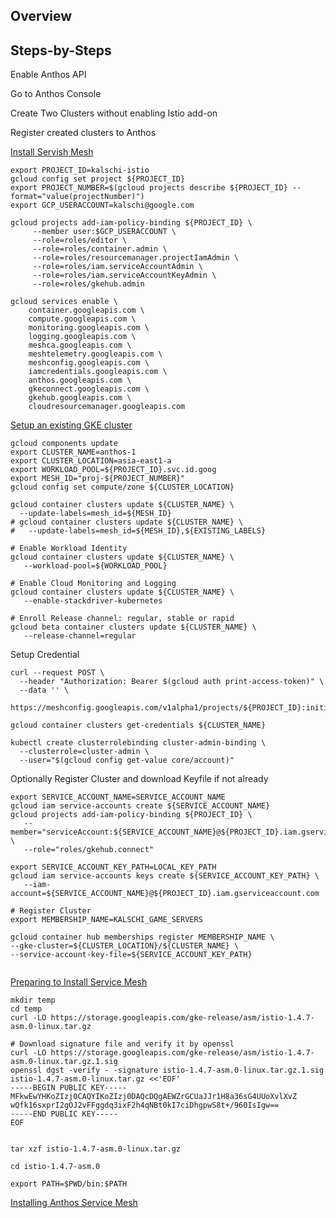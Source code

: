 ## Overview

## Steps-by-Steps

Enable Anthos API

Go to Anthos Console

Create Two Clusters without enabling Istio add-on

Register created clusters to Anthos

[Install Servish Mesh](https://cloud.google.com/service-mesh/docs/gke-install-existing-cluster)

```shell
export PROJECT_ID=kalschi-istio
gcloud config set project ${PROJECT_ID}
export PROJECT_NUMBER=$(gcloud projects describe ${PROJECT_ID} --format="value(projectNumber)")
export GCP_USERACCOUNT=kalschi@google.com

gcloud projects add-iam-policy-binding ${PROJECT_ID} \
     --member user:$GCP_USERACCOUNT \
     --role=roles/editor \
     --role=roles/container.admin \
     --role=roles/resourcemanager.projectIamAdmin \
     --role=roles/iam.serviceAccountAdmin \
     --role=roles/iam.serviceAccountKeyAdmin \
     --role=roles/gkehub.admin

gcloud services enable \
    container.googleapis.com \
    compute.googleapis.com \
    monitoring.googleapis.com \
    logging.googleapis.com \
    meshca.googleapis.com \
    meshtelemetry.googleapis.com \
    meshconfig.googleapis.com \
    iamcredentials.googleapis.com \
    anthos.googleapis.com \
    gkeconnect.googleapis.com \
    gkehub.googleapis.com \
    cloudresourcemanager.googleapis.com

```

[Setup an existing GKE cluster](https://cloud.google.com/service-mesh/docs/gke-install-existing-cluster#setting_up_an_existing_cluster)

```shell
gcloud components update
export CLUSTER_NAME=anthos-1
export CLUSTER_LOCATION=asia-east1-a
export WORKLOAD_POOL=${PROJECT_ID}.svc.id.goog
export MESH_ID="proj-${PROJECT_NUMBER}"
gcloud config set compute/zone ${CLUSTER_LOCATION}

gcloud container clusters update ${CLUSTER_NAME} \
  --update-labels=mesh_id=${MESH_ID}
# gcloud container clusters update ${CLUSTER_NAME} \
#   --update-labels=mesh_id=${MESH_ID},${EXISTING_LABELS}

# Enable Workload Identity
gcloud container clusters update ${CLUSTER_NAME} \
   --workload-pool=${WORKLOAD_POOL}

# Enable Cloud Monitoring and Logging
gcloud container clusters update ${CLUSTER_NAME} \
   --enable-stackdriver-kubernetes

# Enroll Release channel: regular, stable or rapid
gcloud beta container clusters update ${CLUSTER_NAME} \
   --release-channel=regular
```

Setup Credential

```shell
curl --request POST \
  --header "Authorization: Bearer $(gcloud auth print-access-token)" \
  --data '' \
  https://meshconfig.googleapis.com/v1alpha1/projects/${PROJECT_ID}:initialize

gcloud container clusters get-credentials ${CLUSTER_NAME}

kubectl create clusterrolebinding cluster-admin-binding \
  --clusterrole=cluster-admin \
  --user="$(gcloud config get-value core/account)"
```


Optionally Register Cluster and download Keyfile if not already

```shell
export SERVICE_ACCOUNT_NAME=SERVICE_ACCOUNT_NAME
gcloud iam service-accounts create ${SERVICE_ACCOUNT_NAME}
gcloud projects add-iam-policy-binding ${PROJECT_ID} \
   --member="serviceAccount:${SERVICE_ACCOUNT_NAME}@${PROJECT_ID}.iam.gserviceaccount.com" \
   --role="roles/gkehub.connect"

export SERVICE_ACCOUNT_KEY_PATH=LOCAL_KEY_PATH
gcloud iam service-accounts keys create ${SERVICE_ACCOUNT_KEY_PATH} \
   --iam-account=${SERVICE_ACCOUNT_NAME}@${PROJECT_ID}.iam.gserviceaccount.com

# Register Cluster
export MEMBERSHIP_NAME=KALSCHI_GAME_SERVERS

gcloud container hub memberships register MEMBERSHIP_NAME \
--gke-cluster=${CLUSTER_LOCATION}/${CLUSTER_NAME} \
--service-account-key-file=${SERVICE_ACCOUNT_KEY_PATH}


```


[Preparing to Install Service Mesh](https://cloud.google.com/service-mesh/docs/gke-install-existing-cluster#preparing_to_install_anthos_service_mesh)

```shell
mkdir temp
cd temp
curl -LO https://storage.googleapis.com/gke-release/asm/istio-1.4.7-asm.0-linux.tar.gz

# Download signature file and verify it by openssl
curl -LO https://storage.googleapis.com/gke-release/asm/istio-1.4.7-asm.0-linux.tar.gz.1.sig
openssl dgst -verify - -signature istio-1.4.7-asm.0-linux.tar.gz.1.sig istio-1.4.7-asm.0-linux.tar.gz <<'EOF'
-----BEGIN PUBLIC KEY-----
MFkwEwYHKoZIzj0CAQYIKoZIzj0DAQcDQgAEWZrGCUaJJr1H8a36sG4UUoXvlXvZ
wQfk16sxprI2gOJ2vFFggdq3ixF2h4qNBt0kI7ciDhgpwS8t+/960IsIgw==
-----END PUBLIC KEY-----
EOF


tar xzf istio-1.4.7-asm.0-linux.tar.gz

cd istio-1.4.7-asm.0

export PATH=$PWD/bin:$PATH
```

[Installing Anthos Service Mesh](https://cloud.google.com/service-mesh/docs/gke-install-existing-cluster#installing_anthos_service_mesh)

```shell

```